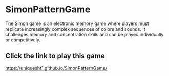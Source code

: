 # SimonPatternGame
The Simon game is an electronic memory game where players must replicate increasingly complex sequences of colors and sounds. It challenges memory and concentration skills and can be played individually or competitively.

## Click the link to play this game
https://uniquesht1.github.io/SimonPatternGame/
